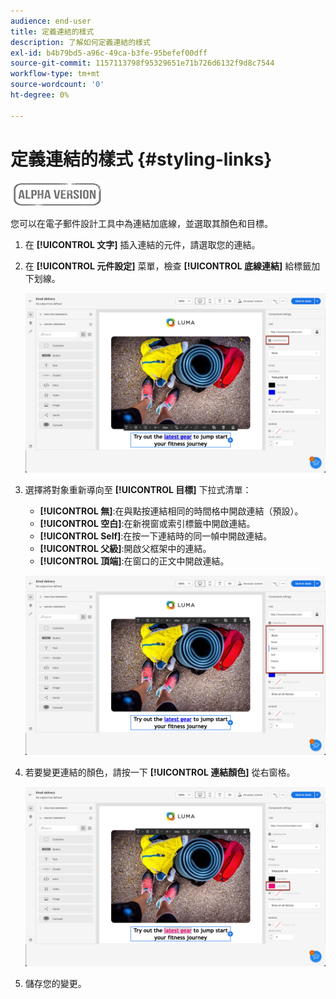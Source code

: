 ```yaml
---
audience: end-user
title: 定義連結的樣式
description: 了解如何定義連結的樣式
exl-id: b4b79bd5-a96c-49ca-b3fe-95befef00dff
source-git-commit: 1157113798f95329651e71b726d6132f9d8c7544
workflow-type: tm+mt
source-wordcount: '0'
ht-degree: 0%

---
```


# 定義連結的樣式 {#styling-links}

![](../assets/do-not-localize/badge.png)

您可以在電子郵件設計工具中為連結加底線，並選取其顏色和目標。

1. 在 **[!UICONTROL 文字]** 插入連結的元件，請選取您的連結。

1. 在 **[!UICONTROL 元件設定]** 菜單，檢查 **[!UICONTROL 底線連結]** 給標籤加下划線。

   ![](assets/link_1.png)

1. 選擇將對象重新導向至 **[!UICONTROL 目標]** 下拉式清單：

   * **[!UICONTROL 無]**:在與點按連結相同的時間格中開啟連結（預設）。
   * **[!UICONTROL 空白]**:在新視窗或索引標籤中開啟連結。
   * **[!UICONTROL Self]**:在按一下連結時的同一幀中開啟連結。
   * **[!UICONTROL 父級]**:開啟父框架中的連結。
   * **[!UICONTROL 頂端]**:在窗口的正文中開啟連結。

   ![](assets/link_2.png)

1. 若要變更連結的顏色，請按一下 **[!UICONTROL 連結顏色]** 從右窗格。

   ![](assets/link_3.png)

1. 儲存您的變更。
